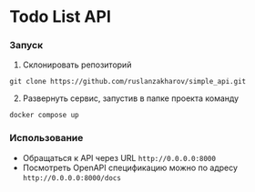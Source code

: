 # Todo List API

### Запуск

1. Склонировать репозиторий
```commandline
git clone https://github.com/ruslanzakharov/simple_api.git
```
2. Развернуть сервис, запустив в папке проекта команду
```commandline
docker compose up
```

### Использование

- Обращаться к API через URL `http://0.0.0.0:8000`
- Посмотреть OpenAPI спецификацию можно по адресу `http://0.0.0.0:8000/docs`
